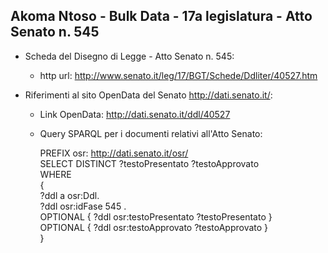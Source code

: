 ## Akoma Ntoso - Bulk Data - 17a legislatura - Atto Senato n. 545 ##

* Scheda del Disegno di Legge - Atto Senato n. 545:
	* http url: http://www.senato.it/leg/17/BGT/Schede/Ddliter/40527.htm

* Riferimenti al sito OpenData del Senato http://dati.senato.it/:
	* Link OpenData: http://dati.senato.it/ddl/40527
	* Query SPARQL per i documenti relativi all'Atto Senato:

        PREFIX osr: <http://dati.senato.it/osr/>  
		SELECT DISTINCT ?testoPresentato ?testoApprovato  
		WHERE  
		{  
		    ?ddl a osr:Ddl.  
		    ?ddl osr:idFase 545 .  
		    OPTIONAL { ?ddl osr:testoPresentato ?testoPresentato }  
		    OPTIONAL { ?ddl osr:testoApprovato ?testoApprovato }  
		}
		